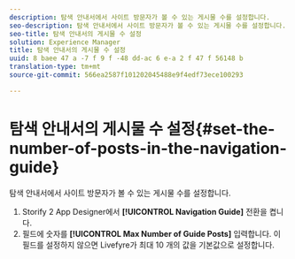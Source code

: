 ```yaml
---
description: 탐색 안내서에서 사이트 방문자가 볼 수 있는 게시물 수를 설정합니다.
seo-description: 탐색 안내서에서 사이트 방문자가 볼 수 있는 게시물 수를 설정합니다.
seo-title: 탐색 안내서의 게시물 수 설정
solution: Experience Manager
title: 탐색 안내서의 게시물 수 설정
uuid: 8 baee 47 a -7 f 9 f -48 dd-ac 6 e-a 2 f 47 f 56148 b
translation-type: tm+mt
source-git-commit: 566ea2587f101202045488e9f4edf73ece100293

---
```



# 탐색 안내서의 게시물 수 설정{#set-the-number-of-posts-in-the-navigation-guide}

탐색 안내서에서 사이트 방문자가 볼 수 있는 게시물 수를 설정합니다.

1. Storify 2 App Designer에서 **[!UICONTROL Navigation Guide]** 전환을 켭니다.
1. 필드에 숫자를 **[!UICONTROL Max Number of Guide Posts]** 입력합니다. 이 필드를 설정하지 않으면 Livefyre가 최대 10 개의 값을 기본값으로 설정합니다.
